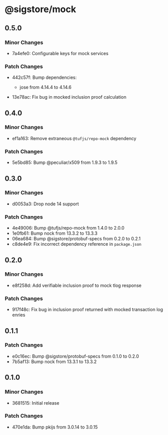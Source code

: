 # @sigstore/mock

## 0.5.0

### Minor Changes

- 7a4efe0: Configurable keys for mock services

### Patch Changes

- 442c57f: Bump dependencies:

  - jose from 4.14.4 to 4.14.6

- 13e78ac: Fix bug in mocked inclusion proof calculation

## 0.4.0

### Minor Changes

- ef1a163: Remove extraneous `@tufjs/repo-mock` dependency

### Patch Changes

- 5e5bd85: Bump @peculiar/x509 from 1.9.3 to 1.9.5

## 0.3.0

### Minor Changes

- d0053a3: Drop node 14 support

### Patch Changes

- 4e49006: Bump @tufjs/repo-mock from 1.4.0 to 2.0.0
- 1e0fb61: Bump nock from 13.3.2 to 13.3.3
- 06ea684: Bump @sigstore/protobuf-specs from 0.2.0 to 0.2.1
- c8de4e9: Fix incorrect dependency reference in `package.json`

## 0.2.0

### Minor Changes

- e8f258d: Add verifiable inclusion proof to mock tlog response

### Patch Changes

- 917f48c: Fix bug in inclusion proof returned with mocked transaction log enries

## 0.1.1

### Patch Changes

- e0c16ec: Bump @sigstore/protobuf-specs from 0.1.0 to 0.2.0
- 7b5af13: Bump nock from 13.3.1 to 13.3.2

## 0.1.0

### Minor Changes

- 3681515: Initial release

### Patch Changes

- 470e1da: Bump pkijs from 3.0.14 to 3.0.15
